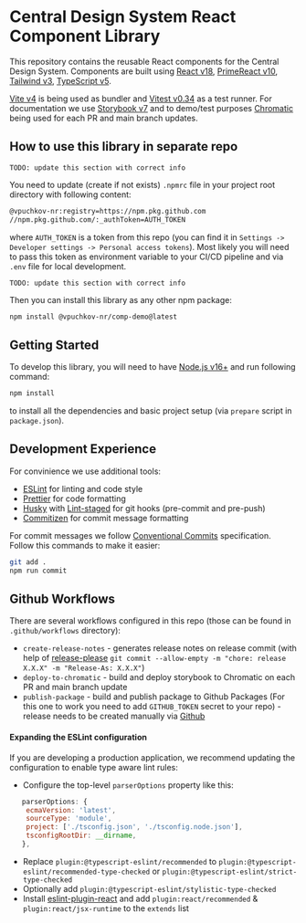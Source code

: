 # Central Design System React Component Library

This repository contains the reusable React components for the Central Design System. Components are built using [React v18](https://react.dev/), [PrimeReact v10](https://primereact.org/), [Tailwind v3](https://tailwindcss.com/), [TypeScript v5](https://www.typescriptlang.org/).

[Vite v4](https://vitejs.dev/) is being used as bundler and [Vitest v0.34](https://vitest.dev/) as a test runner.
For documentation we use [Storybook v7](https://storybook.js.org/) and to demo/test purposes [Chromatic](https://www.chromatic.com/) being used for each PR and main branch updates.

## How to use this library in separate repo

`TODO: update this section with correct info`

You need to update (create if not exists) `.npmrc` file in your project root directory with following content:

```bash
@vpuchkov-nr:registry=https://npm.pkg.github.com
//npm.pkg.github.com/:_authToken=AUTH_TOKEN
```

where `AUTH_TOKEN` is a token from this repo (you can find it in `Settings -> Developer settings -> Personal access tokens`). Most likely you will need to pass this token as environment variable to your CI/CD pipeline and via `.env` file for local development.

`TODO: update this section with correct info`

Then you can install this library as any other npm package:

```bash
npm install @vpuchkov-nr/comp-demo@latest
```

## Getting Started

To develop this library, you will need to have [Node.js v16+](https://nodejs.org/en/) and run following command:

```bash
npm install
```

to install all the dependencies and basic project setup (via `prepare` script in `package.json`).

## Development Experience

For convinience we use additional tools:

- [ESLint](https://eslint.org/) for linting and code style
- [Prettier](https://prettier.io/) for code formatting
- [Husky](https://typicode.github.io/husky/) with [Lint-staged](https://github.com/okonet/lint-staged#readme) for git hooks (pre-commit and pre-push)
- [Commitizen](https://commitizen-tools.github.io/commitizen/) for commit message formatting
<!-- - [Commitlint](https://commitlint.js.org/) for commit message linting -->

For commit messages we follow [Conventional Commits](https://www.conventionalcommits.org/en/v1.0.0/) specification.
Follow this commands to make it easier:

```bash
git add .
npm run commit
```

## Github Workflows

There are several workflows configured in this repo (those can be found in `.github/workflows` directory):

- `create-release-notes` - generates release notes on release commit (with help of [release-please](https://github.com/googleapis/release-please) `git commit --allow-empty -m "chore: release X.X.X" -m "Release-As: X.X.X"`)
- `deploy-to-chromatic` - build and deploy storybook to Chromatic on each PR and main branch update
- `publish-package` - build and publish package to Github Packages (For this one to work you need to add `GITHUB_TOKEN` secret to your repo) - release needs to be created manually via [Github](https://github.com/vpuchkov-nr/comp-demo/releases)

#### Expanding the ESLint configuration

If you are developing a production application, we recommend updating the configuration to enable type aware lint rules:

- Configure the top-level `parserOptions` property like this:

```js
   parserOptions: {
    ecmaVersion: 'latest',
    sourceType: 'module',
    project: ['./tsconfig.json', './tsconfig.node.json'],
    tsconfigRootDir: __dirname,
   },
```

- Replace `plugin:@typescript-eslint/recommended` to `plugin:@typescript-eslint/recommended-type-checked` or `plugin:@typescript-eslint/strict-type-checked`
- Optionally add `plugin:@typescript-eslint/stylistic-type-checked`
- Install [eslint-plugin-react](https://github.com/jsx-eslint/eslint-plugin-react) and add `plugin:react/recommended` & `plugin:react/jsx-runtime` to the `extends` list

